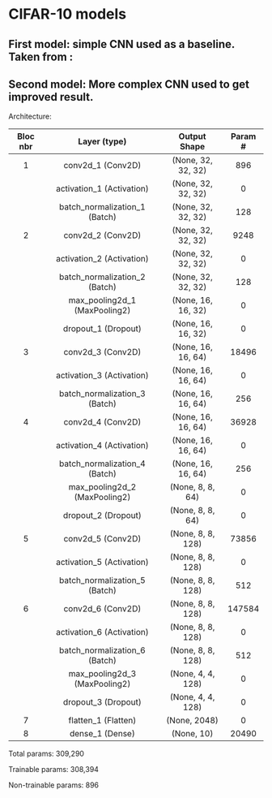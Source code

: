 # CIFAR-10 models

## First model: simple CNN used as a baseline. Taken from :

## Second model: More complex CNN used to get improved result.

Architecture:

| Bloc nbr 	|          Layer (type)          	|    Output Shape    	| Param # 	|
|:--------:	|:------------------------------:	|:------------------:	|:-------:	|
|     1    	| conv2d_1 (Conv2D)              	| (None, 32, 32, 32) 	| 896     	|
|          	| activation_1 (Activation)      	| (None, 32, 32, 32) 	| 0       	|
|          	| batch_normalization_1 (Batch)  	| (None, 32, 32, 32) 	| 128     	|
|     2    	| conv2d_2 (Conv2D)              	| (None, 32, 32, 32) 	| 9248    	|
|          	| activation_2 (Activation)      	| (None, 32, 32, 32) 	| 0       	|
|          	| batch_normalization_2 (Batch)  	| (None, 32, 32, 32) 	| 128     	|
|          	| max_pooling2d_1 (MaxPooling2)  	| (None, 16, 16, 32) 	| 0       	|
|          	| dropout_1 (Dropout)            	| (None, 16, 16, 32) 	| 0       	|
|     3    	| conv2d_3 (Conv2D)              	| (None, 16, 16, 64) 	| 18496   	|
|          	| activation_3 (Activation)      	| (None, 16, 16, 64) 	| 0       	|
|          	| batch_normalization_3 (Batch)  	| (None, 16, 16, 64) 	| 256     	|
|     4    	| conv2d_4 (Conv2D)              	| (None, 16, 16, 64) 	| 36928   	|
|          	| activation_4 (Activation)      	| (None, 16, 16, 64) 	| 0       	|
|          	| batch_normalization_4 (Batch)  	| (None, 16, 16, 64) 	| 256     	|
|          	| max_pooling2d_2 (MaxPooling2)  	| (None, 8, 8, 64)   	| 0       	|
|          	| dropout_2 (Dropout)            	| (None, 8, 8, 64)   	| 0       	|
|     5    	| conv2d_5 (Conv2D)              	| (None, 8, 8, 128)  	| 73856   	|
|          	| activation_5 (Activation)      	| (None, 8, 8, 128)  	| 0       	|
|          	| batch_normalization_5 (Batch)  	| (None, 8, 8, 128)  	| 512     	|
|     6    	| conv2d_6 (Conv2D)              	| (None, 8, 8, 128)  	| 147584  	|
|          	| activation_6 (Activation)      	| (None, 8, 8, 128)  	| 0       	|
|          	| batch_normalization_6 (Batch)  	| (None, 8, 8, 128)  	| 512     	|
|          	| max_pooling2d_3 (MaxPooling2)  	| (None, 4, 4, 128)  	| 0       	|
|          	| dropout_3 (Dropout)            	| (None, 4, 4, 128)  	| 0       	|
|     7    	| flatten_1 (Flatten)            	| (None, 2048)       	| 0       	|
|     8    	| dense_1 (Dense)                	| (None, 10)         	| 20490   	|

  Total params: 309,290
  
  Trainable params: 308,394
  
  Non-trainable params: 896
